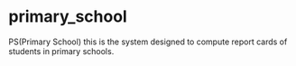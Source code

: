 # primary_school
PS(Primary School) this is the system designed to compute report cards of students in primary schools.
